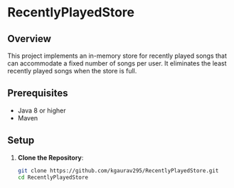 # RecentlyPlayedStore

## Overview

This project implements an in-memory store for recently played songs that can accommodate a fixed number of songs per user. It eliminates the least recently played songs when the store is full.

## Prerequisites

- Java 8 or higher
- Maven

## Setup

1. **Clone the Repository**:
   ```sh
   git clone https://github.com/kgaurav295/RecentlyPlayedStore.git
   cd RecentlyPlayedStore
